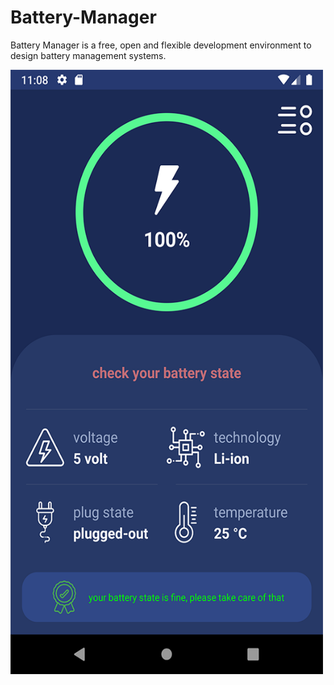 # Battery-Manager
Battery Manager is a free, open and flexible development environment to design battery management systems.


<img src="https://github.com/sajjad-pmf/Battery-Manager/blob/master/image.png?raw=true" width="500" height="967">

